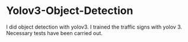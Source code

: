 # Yolov3-Object-Detection
I did object detection with yolov3. I trained the traffic signs with yolov 3. Necessary tests have been carried out.
